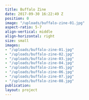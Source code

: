 ```yaml
---
title: Buffalo Zine
date: 2017-09-30 16:22:49 Z
position: 0
image: "/uploads/buffalo-zine-01.jpg"
aspect-ratio: 5-7
align-vertical: middle
align-horizontal: right
size: small
images:
- "/uploads/buffalo-zine-01.jpg"
- "/uploads/buffalo-zine-02.jpg"
- "/uploads/buffalo-zine-03.jpg"
- "/uploads/buffalo-zine-04.jpg"
- "/uploads/buffalo-zine-05.jpg"
- "/uploads/buffalo-zine-06.jpg"
- "/uploads/buffalo-zine-07.jpg"
- "/uploads/buffalo-zine-08.jpg"
publication: 
layout: project
---
```



